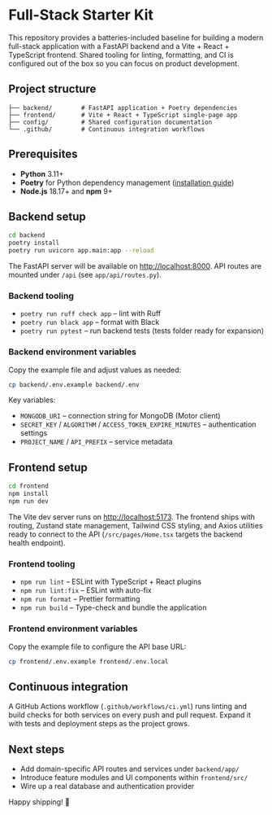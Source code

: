 # Full-Stack Starter Kit

This repository provides a batteries-included baseline for building a modern full-stack application with a FastAPI backend and a Vite + React + TypeScript frontend. Shared tooling for linting, formatting, and CI is configured out of the box so you can focus on product development.

## Project structure

```
├── backend/        # FastAPI application + Poetry dependencies
├── frontend/       # Vite + React + TypeScript single-page app
├── config/         # Shared configuration documentation
└── .github/        # Continuous integration workflows
```

## Prerequisites

- **Python** 3.11+
- **Poetry** for Python dependency management ([installation guide](https://python-poetry.org/docs/#installation))
- **Node.js** 18.17+ and **npm** 9+

## Backend setup

```bash
cd backend
poetry install
poetry run uvicorn app.main:app --reload
```

The FastAPI server will be available on <http://localhost:8000>. API routes are mounted under `/api` (see `app/api/routes.py`).

### Backend tooling

- `poetry run ruff check app` – lint with Ruff
- `poetry run black app` – format with Black
- `poetry run pytest` – run backend tests (tests folder ready for expansion)

### Backend environment variables

Copy the example file and adjust values as needed:

```bash
cp backend/.env.example backend/.env
```

Key variables:

- `MONGODB_URI` – connection string for MongoDB (Motor client)
- `SECRET_KEY` / `ALGORITHM` / `ACCESS_TOKEN_EXPIRE_MINUTES` – authentication settings
- `PROJECT_NAME` / `API_PREFIX` – service metadata

## Frontend setup

```bash
cd frontend
npm install
npm run dev
```

The Vite dev server runs on <http://localhost:5173>. The frontend ships with routing, Zustand state management, Tailwind CSS styling, and Axios utilities ready to connect to the API (`/src/pages/Home.tsx` targets the backend health endpoint).

### Frontend tooling

- `npm run lint` – ESLint with TypeScript + React plugins
- `npm run lint:fix` – ESLint with auto-fix
- `npm run format` – Prettier formatting
- `npm run build` – Type-check and bundle the application

### Frontend environment variables

Copy the example file to configure the API base URL:

```bash
cp frontend/.env.example frontend/.env.local
```

## Continuous integration

A GitHub Actions workflow (`.github/workflows/ci.yml`) runs linting and build checks for both services on every push and pull request. Expand it with tests and deployment steps as the project grows.

## Next steps

- Add domain-specific API routes and services under `backend/app/`
- Introduce feature modules and UI components within `frontend/src/`
- Wire up a real database and authentication provider

Happy shipping! 🚀
